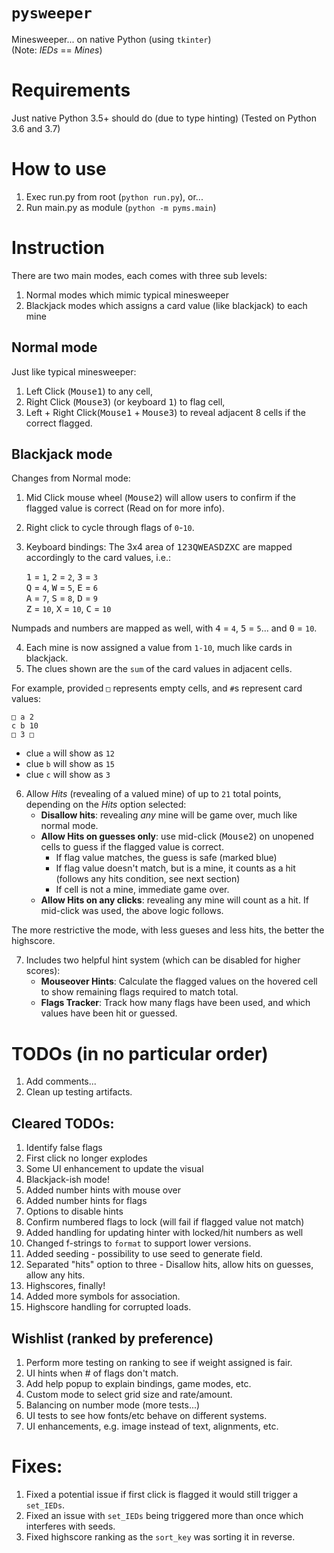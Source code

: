 # `pysweeper`
Minesweeper... on native Python (using `tkinter`)  
(Note: *IEDs* == *Mines*)

# Requirements
Just native Python 3.5+ should do (due to type hinting)
(Tested on Python 3.6 and 3.7)

# How to use
1. Exec run.py from root (`python run.py`), or...  
2. Run main.py as module (`python -m pyms.main`)

# Instruction
There are two main modes, each comes with three sub levels:
1. Normal modes which mimic typical minesweeper
2. Blackjack modes which assigns a card value (like blackjack) to each mine

## Normal mode
Just like typical minesweeper:

1. Left Click (<kbd>Mouse1</kbd>) to any cell,  
2. Right Click (<kbd>Mouse3</kbd>) (or keyboard <kbd>1</kbd>) to flag cell,  
3. Left + Right Click(<kbd>Mouse1</kbd> + <kbd>Mouse3</kbd>) to reveal adjacent 8 cells if the correct flagged.  

## Blackjack mode
Changes from Normal mode:

1. Mid Click mouse wheel (<kbd>Mouse2</kbd>) will allow users to confirm if the flagged value is correct (Read on for more info).  
2. Right click to cycle through flags of `0`-`10`.  
3. Keyboard bindings: The 3x4 area of <kbd>123QWEASDZXC</kbd> are mapped accordingly to the card values, i.e.:

    <kbd>1</kbd> = `1`,  <kbd>2</kbd> = `2`,  <kbd>3</kbd> = `3`  
    <kbd>Q</kbd> = `4`,  <kbd>W</kbd> = `5`,  <kbd>E</kbd> = `6`  
    <kbd>A</kbd> = `7`,  <kbd>S</kbd> = `8`,  <kbd>D</kbd> = `9`  
    <kbd>Z</kbd> = `10`, <kbd>X</kbd> = `10`, <kbd>C</kbd> = `10`  

Numpads and numbers are mapped as well, with <kbd>4</kbd> = `4`, <kbd>5</kbd> = `5`... and <kbd>0</kbd> = `10`.

4. Each mine is now assigned a value from `1-10`, much like cards in blackjack.  
5. The clues shown are the `sum` of the card values in adjacent cells.

For example, provided `□` represents empty cells, and `#`s represent card values:

    □ a 2
    c b 10
    □ 3 □

- clue `a` will show as `12`  
- clue `b` will show as `15`  
- clue `c` will show as `3`

6. Allow *Hits* (revealing of a valued mine) of up to `21` total points, depending on the *Hits* option selected:  
    - **Disallow hits**: revealing *any* mine will be game over, much like normal mode.  
    - **Allow Hits on guesses only**: use mid-click (<kbd>Mouse2</kbd>) on unopened cells to guess if the flagged value is correct.  
        - If flag value matches, the guess is safe (marked blue)  
        - If flag value doesn't match, but is a mine, it counts as a hit (follows any hits condition, see next section)  
        - If cell is not a mine, immediate game over.  
    - **Allow Hits on any clicks**: revealing any mine will count as a hit.  If mid-click was used, the above logic follows.

The more restrictive the mode, with less gueses and less hits, the better the highscore.

7. Includes two helpful hint system (which can be disabled for higher scores):
    - **Mouseover Hints**: Calculate the flagged values on the hovered cell to show remaining flags required to match total.  
    - **Flags Tracker**: Track how many flags have been used, and which values have been hit or guessed.

# TODOs (in no particular order)
1. Add comments... 
2. Clean up testing artifacts.  

## Cleared TODOs:
1. Identify false flags  
2. First click no longer explodes  
3. Some UI enhancement to update the visual  
4. Blackjack-ish mode!  
5. Added number hints with mouse over  
6. Added number hints for flags  
7. Options to disable hints  
8. Confirm numbered flags to lock (will fail if flagged value not match)  
9. Added handling for updating hinter with locked/hit numbers as well  
10. Changed f-strings to `format` to support lower versions.  
11. Added seeding - possibility to use seed to generate field.  
12. Separated "hits" option to three - Disallow hits, allow hits on guesses, allow any hits.  
13. Highscores, finally!
14. Added more symbols for association.  
15. Highscore handling for corrupted loads.  

## Wishlist (ranked by preference)
1. Perform more testing on ranking to see if weight assigned is fair.  
2. UI hints when # of flags don't match.  
3. Add help popup to explain bindings, game modes, etc.  
4. Custom mode to select grid size and rate/amount.  
5. Balancing on number mode (more tests...)  
6. UI tests to see how fonts/etc behave on different systems.  
7. UI enhancements, e.g. image instead of text, alignments, etc.  

# Fixes:
1. Fixed a potential issue if first click is flagged it would still trigger a `set_IEDs`.  
2. Fixed an issue with `set_IEDs` being triggered more than once which interferes with seeds.  
3. Fixed highscore ranking as the `sort_key` was sorting it in reverse.  